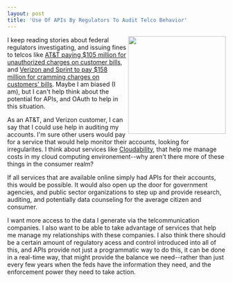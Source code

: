 ```yaml
---
layout: post
title: 'Use Of APIs By Regulators To Audit Telco Behavior'
---
```

<p><img src="https://s3.amazonaws.com/kinlane-productions/bw-icons/bw-government.jpg" alt="" width="225" align="right" /></p>
<p>I keep reading stories about federal regulators investigating, and issuing fines to telcos like&nbsp;<a href="http://money.cnn.com/2014/10/08/technology/mobile/att-cramming/">AT&amp;T paying $105 million for unauthorized charges on customer bills</a>, and&nbsp;<a href="http://www.theverge.com/2015/5/12/8593085/verizon-sprint-cramming-settlement-fcc-158-million">Verizon and Sprint to pay $158 million for cramming charges on customers' bills</a>. Maybe I am biased (I am), but I can't help think about the potential for APIs, and OAuth to help in this situation.</p>
<p>As an AT&amp;T, and Verizon customer, I can say that I could use help in auditing my accounts. I'm sure other users would pay for a service that would help monitor their accounts, looking for irregularites. I think about services like <a href="https://cloudability.com/">Cloudability</a>, that help me manage costs in my cloud computing environement--why aren't there more of these things in the consumer realm?</p>
<p>If all services that are available online simply had APIs for their accounts, this would be possible. It would also open up the door for government agencies, and public sector organizations to step up and provide research, auditing, and potentially data counseling for the average citizen and consumer.&nbsp;</p>
<p>I want more access to the data I generate via the telcommunication companies. I also want to be able to take advantage of services that help me manage my relationships with these companies. I also think there should be a certain amount of regulatory acess and control introduced into all of this, and APIs provide not just a programmatic way to do this, it can be done in a real-time way, that might provide the balance we need--rather than just every few years when the feds have the information they need, and the enforcement power they need to take action.</p>